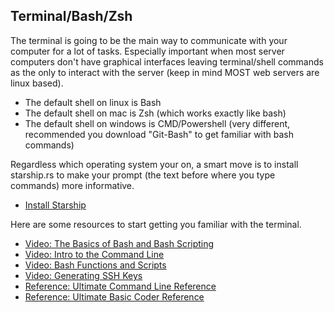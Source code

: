## Terminal/Bash/Zsh

The terminal is going to be the main way to communicate with your computer for a lot of tasks. Especially important when most server computers don't have graphical interfaces leaving terminal/shell commands as the only to interact with the server (keep in mind MOST web servers are linux based).

- The default shell on linux is Bash
- The default shell on mac is Zsh (which works exactly like bash)
- The default shell on windows is CMD/Powershell (very different, recommended you download "Git-Bash" to get familiar with bash commands)

Regardless which operating system your on, a smart move is to install starship.rs to make your prompt (the text before where you type commands) more informative.

- [Install Starship](https://starship.rs/)

Here are some resources to start getting you familiar with the terminal.

- [Video: The Basics of Bash and Bash Scripting](https://www.youtube.com/watch?v=snOP94q34V4)
- [Video: Intro to the Command Line](https://www.youtube.com/watch?v=tYHK1nKAk38)
- [Video: Bash Functions and Scripts](https://www.youtube.com/watch?v=7a7DbQy9tk4)
- [Video: Generating SSH Keys](https://www.youtube.com/watch?v=6u84sACs0v0&t=11s)
- [Reference: Ultimate Command Line Reference](https://tuts.alexmercedcoder.com/2021/2/CLIReference2021/)
- [Reference: Ultimate Basic Coder Reference](https://tuts.alexmercedcoder.com/2020/basicref/)